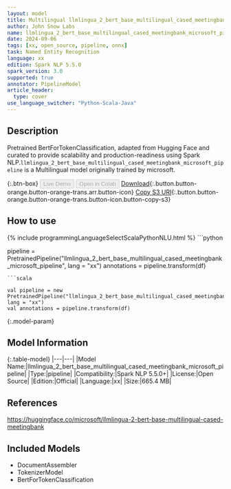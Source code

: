 ```yaml
---
layout: model
title: Multilingual llmlingua_2_bert_base_multilingual_cased_meetingbank_microsoft_pipeline pipeline BertForTokenClassification from microsoft
author: John Snow Labs
name: llmlingua_2_bert_base_multilingual_cased_meetingbank_microsoft_pipeline
date: 2024-09-06
tags: [xx, open_source, pipeline, onnx]
task: Named Entity Recognition
language: xx
edition: Spark NLP 5.5.0
spark_version: 3.0
supported: true
annotator: PipelineModel
article_header:
  type: cover
use_language_switcher: "Python-Scala-Java"
---
```


## Description

Pretrained BertForTokenClassification, adapted from Hugging Face and curated to provide scalability and production-readiness using Spark NLP.`llmlingua_2_bert_base_multilingual_cased_meetingbank_microsoft_pipeline` is a Multilingual model originally trained by microsoft.

{:.btn-box}
<button class="button button-orange" disabled>Live Demo</button>
<button class="button button-orange" disabled>Open in Colab</button>
[Download](https://s3.amazonaws.com/auxdata.johnsnowlabs.com/public/models/llmlingua_2_bert_base_multilingual_cased_meetingbank_microsoft_pipeline_xx_5.5.0_3.0_1725600315664.zip){:.button.button-orange.button-orange-trans.arr.button-icon}
[Copy S3 URI](s3://auxdata.johnsnowlabs.com/public/models/llmlingua_2_bert_base_multilingual_cased_meetingbank_microsoft_pipeline_xx_5.5.0_3.0_1725600315664.zip){:.button.button-orange.button-orange-trans.button-icon.button-copy-s3}

## How to use



<div class="tabs-box" markdown="1">
{% include programmingLanguageSelectScalaPythonNLU.html %}
```python

pipeline = PretrainedPipeline("llmlingua_2_bert_base_multilingual_cased_meetingbank_microsoft_pipeline", lang = "xx")
annotations =  pipeline.transform(df)   

```
```scala

val pipeline = new PretrainedPipeline("llmlingua_2_bert_base_multilingual_cased_meetingbank_microsoft_pipeline", lang = "xx")
val annotations = pipeline.transform(df)

```
</div>

{:.model-param}
## Model Information

{:.table-model}
|---|---|
|Model Name:|llmlingua_2_bert_base_multilingual_cased_meetingbank_microsoft_pipeline|
|Type:|pipeline|
|Compatibility:|Spark NLP 5.5.0+|
|License:|Open Source|
|Edition:|Official|
|Language:|xx|
|Size:|665.4 MB|

## References

https://huggingface.co/microsoft/llmlingua-2-bert-base-multilingual-cased-meetingbank

## Included Models

- DocumentAssembler
- TokenizerModel
- BertForTokenClassification